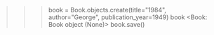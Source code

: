 >>> book = Book.objects.create(title="1984", author="George", publication_year=1949)
>>> book
<Book: Book object (None)>
>>> book.save()
